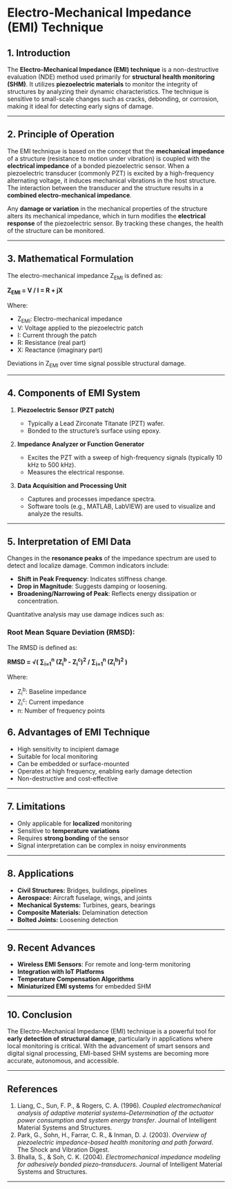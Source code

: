 # Electro-Mechanical Impedance (EMI) Technique

## 1. Introduction

The **Electro-Mechanical Impedance (EMI) technique** is a non-destructive evaluation (NDE) method used primarily for **structural health monitoring (SHM)**. It utilizes **piezoelectric materials** to monitor the integrity of structures by analyzing their dynamic characteristics. The technique is sensitive to small-scale changes such as cracks, debonding, or corrosion, making it ideal for detecting early signs of damage.

---

## 2. Principle of Operation

The EMI technique is based on the concept that the **mechanical impedance** of a structure (resistance to motion under vibration) is coupled with the **electrical impedance** of a bonded piezoelectric sensor. When a piezoelectric transducer (commonly PZT) is excited by a high-frequency alternating voltage, it induces mechanical vibrations in the host structure. The interaction between the transducer and the structure results in a **combined electro-mechanical impedance**.

Any **damage or variation** in the mechanical properties of the structure alters its mechanical impedance, which in turn modifies the **electrical response** of the piezoelectric sensor. By tracking these changes, the health of the structure can be monitored.

---

## 3. Mathematical Formulation

The electro-mechanical impedance Z<sub>EMI</sub> is defined as:

**Z<sub>EMI</sub> = V / I = R + jX**

Where:  
- Z<sub>EMI</sub>: Electro-mechanical impedance  
- V: Voltage applied to the piezoelectric patch  
- I: Current through the patch  
- R: Resistance (real part)  
- X: Reactance (imaginary part)  

Deviations in Z<sub>EMI</sub> over time signal possible structural damage.

---

## 4. Components of EMI System

1. **Piezoelectric Sensor (PZT patch)**  
   - Typically a Lead Zirconate Titanate (PZT) wafer.
   - Bonded to the structure’s surface using epoxy.

2. **Impedance Analyzer or Function Generator**  
   - Excites the PZT with a sweep of high-frequency signals (typically 10 kHz to 500 kHz).
   - Measures the electrical response.

3. **Data Acquisition and Processing Unit**  
   - Captures and processes impedance spectra.
   - Software tools (e.g., MATLAB, LabVIEW) are used to visualize and analyze the results.

---

## 5. Interpretation of EMI Data

Changes in the **resonance peaks** of the impedance spectrum are used to detect and localize damage. Common indicators include:

- **Shift in Peak Frequency**: Indicates stiffness change.
- **Drop in Magnitude**: Suggests damping or loosening.
- **Broadening/Narrowing of Peak**: Reflects energy dissipation or concentration.

Quantitative analysis may use damage indices such as:

### Root Mean Square Deviation (RMSD):

The RMSD is defined as:

**RMSD = √( ∑<sub>i=1</sub><sup>n</sup> (Z<sub>i</sub><sup>b</sup> - Z<sub>i</sub><sup>c</sup>)<sup>2</sup> / ∑<sub>i=1</sub><sup>n</sup> (Z<sub>i</sub><sup>b</sup>)<sup>2</sup> )**

Where:

- Z<sub>i</sub><sup>b</sup>: Baseline impedance
- Z<sub>i</sub><sup>c</sup>: Current impedance
- n: Number of frequency points

## 6. Advantages of EMI Technique

- High sensitivity to incipient damage
- Suitable for local monitoring
- Can be embedded or surface-mounted
- Operates at high frequency, enabling early damage detection
- Non-destructive and cost-effective

---

## 7. Limitations

- Only applicable for **localized** monitoring
- Sensitive to **temperature variations**
- Requires **strong bonding** of the sensor
- Signal interpretation can be complex in noisy environments

---

## 8. Applications

- **Civil Structures:** Bridges, buildings, pipelines
- **Aerospace:** Aircraft fuselage, wings, and joints
- **Mechanical Systems:** Turbines, gears, bearings
- **Composite Materials:** Delamination detection
- **Bolted Joints:** Loosening detection

---

## 9. Recent Advances

- **Wireless EMI Sensors**: For remote and long-term monitoring
- **Integration with IoT Platforms**
- **Temperature Compensation Algorithms**
- **Miniaturized EMI systems** for embedded SHM

---

## 10. Conclusion

The Electro-Mechanical Impedance (EMI) technique is a powerful tool for **early detection of structural damage**, particularly in applications where local monitoring is critical. With the advancement of smart sensors and digital signal processing, EMI-based SHM systems are becoming more accurate, autonomous, and accessible.

---

## References

1. Liang, C., Sun, F. P., & Rogers, C. A. (1996). *Coupled electromechanical analysis of adaptive material systems–Determination of the actuator power consumption and system energy transfer*. Journal of Intelligent Material Systems and Structures.
2. Park, G., Sohn, H., Farrar, C. R., & Inman, D. J. (2003). *Overview of piezoelectric impedance-based health monitoring and path forward*. The Shock and Vibration Digest.
3. Bhalla, S., & Soh, C. K. (2004). *Electromechanical impedance modeling for adhesively bonded piezo-transducers*. Journal of Intelligent Material Systems and Structures.

---

